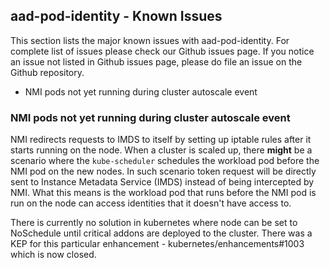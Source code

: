 ## aad-pod-identity - Known Issues

This section lists the major known issues with aad-pod-identity. For complete list of issues please check our Github issues page. If you notice an issue not listed in Github issues page, please do file an issue on the Github repository.

- NMI pods not yet running during cluster autoscale event

### NMI pods not yet running during cluster autoscale event

NMI redirects requests to IMDS to itself by setting up iptable rules after it starts running on the node. When a cluster is scaled up, there **might** be a scenario where the `kube-scheduler` schedules the workload pod before the NMI pod on the new nodes. In such scenario token request will be directly sent to Instance Metadata Service (IMDS) instead of being intercepted by NMI. What this means is the workload pod that runs before the NMI pod is run on the node can access identities that it doesn't have access to. 

There is currently no solution in kubernetes where node can be set to NoSchedule until critical addons are deployed to the cluster. There was a KEP for this particular enhancement - kubernetes/enhancements#1003 which is now closed.
